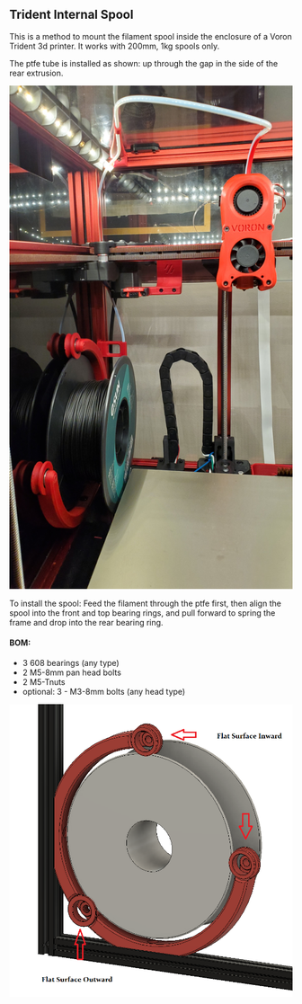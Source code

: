 ## Trident Internal Spool

This is a method to mount the filament spool inside the enclosure of a Voron Trident 3d printer. It works with 200mm, 1kg spools only. 

The ptfe tube is installed as shown: up through the gap in the side of the rear extrusion. 

![Trident Installation](TI.jpg)

To install the spool: Feed the filament through the ptfe first, then align the spool into the front and top bearing rings, and pull forward to spring the frame and drop into the rear bearing ring. 




#### BOM:
- 3 608 bearings (any type)
- 2 M5-8mm pan head bolts
- 2 M5-Tnuts
- optional: 3 - M3-8mm bolts (any head type)

![Trident Internal Spool](TIS.png)
